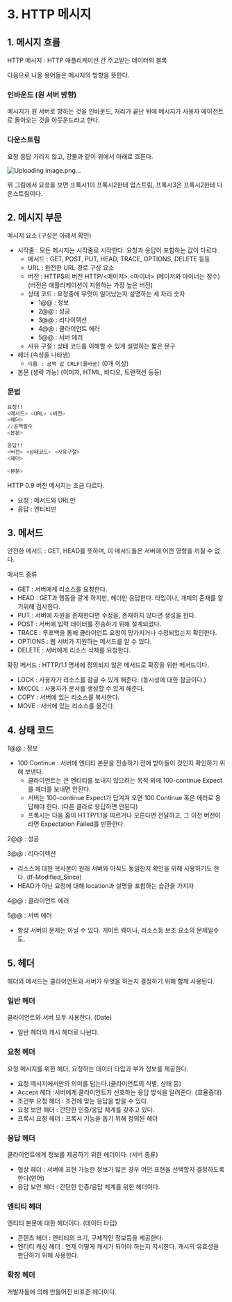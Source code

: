 # 3. HTTP 메시지

## 1. 메시지 흐름

HTTP 메시지 : HTTP 애플리케이션 간 주고받는 데이터의 블록

다음으로 나올 용어들은 메시지의 방향을 뜻한다.

### 인바운드 (원 서버 방향)

메시지가 원 서버로 향하는 것을 인바운드, 
처리가 끝난 뒤에 메시지가 사용자 에이전트로 돌아오는 것을 아웃운드라고 한다.

### 다운스트림

요청 응답 가리지 않고, 강물과 같이 위에서 아래로 흐른다.

![Uploading image.png…]()

위 그림에서 요청을 보면 프록시1이 프록시2한테 업스트림,  프록시3은 프록시2한테 다운스트림이다.

## 2. 메시지 부문

메시지 요소 (구성은 아래서 확인)

- 시작줄 : 모든 메시지는 시작줄로 시작한다. 요청과 응답이 포함하는 값이 다르다.
    - 메서드 : GET, POST, PUT, HEAD, TRACE, OPTIONS, DELETE 등등
    - URL : 완전한 URL 경로 구성 요소
    - 버전 : HTTPS의 버전 HTTP/<메이저>.<마이너> (메이저와 마이너는 정수) (버전은 애플리케이션이 지원하는 가장 높은 버전)
    - 상태 코드 : 요청중에 무엇이 일어났는지 설명하는 세 자리 숫자
        - 1@@ : 정보
        - 2@@ : 성공
        - 3@@ : 리다이렉션
        - 4@@ : 클라이언트 에러
        - 5@@ : 서버 에러
    - 사유 구절 : 상태 코드를 이해할 수 있게 설명하는 짧은 문구
- 헤더 (속성을 나타냄)
    - `이름 : 공백 값 CRLF(줄바꿈)` (0개 이상)
- 본문 (생략 가능) (이미지, HTML, 비디오, 트랜잭션 등등)

### 문법

```sql
요청!!
<메서드> <URL> <버전>
<헤더>
//공백필수
<본문>

응답!!
<버전> <상태코드> <사유구절>
<헤더>

<본문>
```

HTTP 0.9 버전 메시지는 조금 다르다.

- 요청 : 메서드와 URL만
- 응답 : 엔티티만

## 3. 메서드

안전한 메서드 : GET, HEAD를 뜻하며, 이 메서드들은 서버에 어떤 영향을 끼칠 수 없다.

메서드 종류

- GET : 서버에게 리소스를 요청한다.
- HEAD : GET과 행동을 같게 하지만, 헤더만 응답한다. 타입이나, 개체의 존재를 알기위해 검사한다.
- PUT : 서버에 자원을 존재한다면 수정을, 존재하지 않다면 생성을 한다.
- POST : 서버에 입력 데이터를 전송하기 위해 설계되었다.
- TRACE : 루프백을 통해 클라이언트 요청이 망가지거나 수정되었는지 확인한다.
- OPTIONS : 웹 서버가 지원하는 메서드를 알 수 있다.
- DELETE : 서버에게 리소스 삭제를 요청한다.

확장 메서드 : HTTP/1.1 명세에 정의되지 않은 메서드로 확장을 위한 메서드이다.

- LOCK : 사용자가 리소스를 잠글 수 있게 해준다. (동시성에 대한 잠금이다.)
- MKCOL : 사용자가 문서를 생성할 수 있게 해준다.
- COPY : 서버에 있는 리소스를 복사한다.
- MOVE : 서버에 있는 리소스를 옮긴다.

## 4. 상태 코드

1@@ : 정보

- 100 Continue : 서버에 엔티티 본문을 전송하기 전에 받아들이 것인지 확인하기 위해 보낸다.
    - 클라이언트는 큰 엔티티를 보내지 않으려는 목적 외에 100-continue Expect를 헤더를 보내면 안된다.
    - 서버는 100-continue Expect가 담겨져 오면 100 Continue 혹은 에러로 응답해야 한다. (다른 클라로 응답하면 안된다)
    - 프록시는 다음 홉이 HTTP/1.1을 따르거나 모른다면 전달하고, 그 이전 버전이라면 Expectation Failed를 반환한다.

2@@ : 성공

3@@ : 리다이렉션

- 리소스에 대한 복사본이 원래 서버와 아직도 동일한지 확인을 위해 사용하기도 한다. (If-Modified_Since)
- HEAD가 아닌 요청에 대해 location과 설명을 포함하는 습관을 가지자

4@@ : 클라이언트 에러

5@@ : 서버 에러

- 항상 서버의 문제는 아닐 수 있다. 게이트 웨이나, 리소스등 보조 요소의 문제일수도.

## 5. 헤더

헤더와 메서드는 클라이언트와 서버가 무엇을 하는지 결정하기 위해 함께 사용된다.

### 일반 헤더

클라이언트와 서버 모두 사용한다. (Date)

- 일반 헤더와 캐시 헤더로 나뉜다.

### 요청 헤더

요청 메시지를 위한 헤더, 요청하는 데이터 타입과 부가 정보를 제공한다.

- 요청 메시지에서만의 의미를 담는다.(클라이언트의 식별, 상태 등)
- Accept 헤더 :서버에게 클라이언트가 선호하는 응답 방식을 알려준다. (효율증대)
- 조건부 요청 헤더 : 조건에 맞는 응답을 받을 수 있다.
- 요청 보안 헤더 : 간단한 인증/응답 체계를 갖추고 있다.
- 프록시 요청 헤더 : 프록시 기능을 돕기 위해 정의된 헤더

### 응답 헤더

클라이언트에게 정보를 제공하기 위한 헤더이다. (서버 종류)

- 협상 헤더 : 서버에 표현 가능한 정보가 많은 경우 어떤 표현을 선택할지 결정하도록 한다(언어)
- 응답 보안 헤더 : 간단한 인증/응답 체계를 위한 헤더이다.

### 엔티티 헤더

엔티티 본문에 대한 헤더이다. (데이터 타입)

- 콘텐츠 헤더 : 엔티티의 크기, 구체적인 정보등을 제공한다.
- 엔티티 캐싱 헤더 : 언제 어떻게 캐시가 되어야 하는지 지시한다. 캐시의 유효성을 판단하기 위해 사용한다.

### 확장 헤더

개발자들에 의해 만들어진 비표준 헤더이다.
